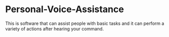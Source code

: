 # Personal-Voice-Assistance
This is software that can assist people with basic tasks and it can perform a variety of actions after hearing your command.
